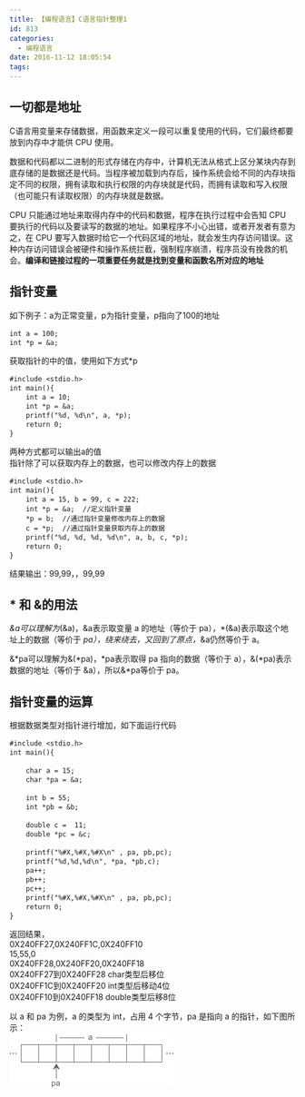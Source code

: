 ```yaml
---
title: 【编程语言】C语言指针整理1
id: 813
categories:
  - 编程语言
date: 2016-11-12 18:05:54
tags:
---
```

## 一切都是地址
C语言用变量来存储数据，用函数来定义一段可以重复使用的代码，它们最终都要放到内存中才能供 CPU 使用。

数据和代码都以二进制的形式存储在内存中，计算机无法从格式上区分某块内存到底存储的是数据还是代码。当程序被加载到内存后，操作系统会给不同的内存块指定不同的权限，拥有读取和执行权限的内存块就是代码，而拥有读取和写入权限（也可能只有读取权限）的内存块就是数据。

CPU 只能通过地址来取得内存中的代码和数据，程序在执行过程中会告知 CPU 要执行的代码以及要读写的数据的地址。如果程序不小心出错，或者开发者有意为之，在 CPU 要写入数据时给它一个代码区域的地址，就会发生内存访问错误。这种内存访问错误会被硬件和操作系统拦截，强制程序崩溃，程序员没有挽救的机会。**编译和链接过程的一项重要任务就是找到变量和函数名所对应的地址**

## 指针变量
如下例子：a为正常变量，p为指针变量，p指向了100的地址
``` 
int a = 100;
int *p = &a;
``` 
<!--more-->
获取指针的中的值，使用如下方式*p
``` 
#include <stdio.h>
int main(){
    int a = 10;
    int *p = &a;
    printf("%d, %d\n", a, *p); 
    return 0;
}
``` 
两种方式都可以输出a的值  
指针除了可以获取内存上的数据，也可以修改内存上的数据
``` 
#include <stdio.h>
int main(){
    int a = 15, b = 99, c = 222;
    int *p = &a;  //定义指针变量
    *p = b;  //通过指针变量修改内存上的数据
    c = *p;  //通过指针变量获取内存上的数据
    printf("%d, %d, %d, %d\n", a, b, c, *p);
    return 0;
}
``` 
结果输出：99,99，，99,99
##  * 和 &的用法
*&a可以理解为*(&a)，&a表示取变量 a 的地址（等价于 pa），*(&a)表示取这个地址上的数据（等价于 *pa），绕来绕去，又回到了原点，*&a仍然等价于 a。

&*pa可以理解为&(*pa)，*pa表示取得 pa 指向的数据（等价于 a），&(*pa)表示数据的地址（等价于 &a），所以&*pa等价于 pa。

##  指针变量的运算
根据数据类型对指针进行增加，如下面运行代码
``` 
#include <stdio.h>
int main(){
	
    char a = 15;
	char *pa = &a;
	
    int b = 55;
	int *pb = &b;

    double c = 	11;
    double *pc = &c;
    
    printf("%#X,%#X,%#X\n" , pa, pb,pc);  
    printf("%d,%d,%d\n", *pa, *pb,c); 
    pa++;
    pb++;
    pc++;
    printf("%#X,%#X,%#X\n" , pa, pb,pc); 
    return 0;
}
```  

返回结果，  
0X240FF27,0X240FF1C,0X240FF10  
15,55,0  
0X240FF28,0X240FF20,0X240FF18  
0X240FF27到0X240FF28 char类型后移位  
0X240FF1C到0X240FF20 int类型后移动4位  
0X240FF10到0X240FF18 double类型后移8位  

以 a 和 pa 为例，a 的类型为 int，占用 4 个字节，pa 是指向 a 的指针，如下图所示：   
![Alt text](../images/2016/11/c_point_1.jpg) 














